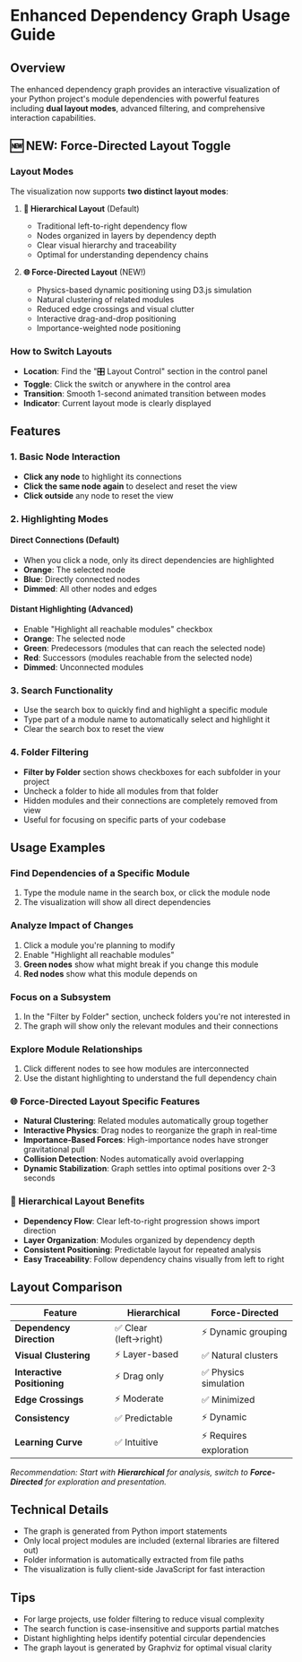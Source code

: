 # Enhanced Dependency Graph Usage Guide

## Overview
The enhanced dependency graph provides an interactive visualization of your Python project's module dependencies with powerful features including **dual layout modes**, advanced filtering, and comprehensive interaction capabilities.

## 🆕 NEW: Force-Directed Layout Toggle

### Layout Modes
The visualization now supports **two distinct layout modes**:

1. **📐 Hierarchical Layout** (Default)
   - Traditional left-to-right dependency flow
   - Nodes organized in layers by dependency depth
   - Clear visual hierarchy and traceability
   - Optimal for understanding dependency chains

2. **🌐 Force-Directed Layout** (NEW!)
   - Physics-based dynamic positioning using D3.js simulation
   - Natural clustering of related modules
   - Reduced edge crossings and visual clutter
   - Interactive drag-and-drop positioning
   - Importance-weighted node positioning

### How to Switch Layouts
- **Location**: Find the "🎛️ Layout Control" section in the control panel
- **Toggle**: Click the switch or anywhere in the control area
- **Transition**: Smooth 1-second animated transition between modes
- **Indicator**: Current layout mode is clearly displayed

## Features

### 1. Basic Node Interaction
- **Click any node** to highlight its connections
- **Click the same node again** to deselect and reset the view
- **Click outside** any node to reset the view

### 2. Highlighting Modes

#### Direct Connections (Default)
- When you click a node, only its direct dependencies are highlighted
- **Orange**: The selected node
- **Blue**: Directly connected nodes
- **Dimmed**: All other nodes and edges

#### Distant Highlighting (Advanced)
- Enable "Highlight all reachable modules" checkbox
- **Orange**: The selected node
- **Green**: Predecessors (modules that can reach the selected node)
- **Red**: Successors (modules reachable from the selected node)
- **Dimmed**: Unconnected modules

### 3. Search Functionality
- Use the search box to quickly find and highlight a specific module
- Type part of a module name to automatically select and highlight it
- Clear the search box to reset the view

### 4. Folder Filtering
- **Filter by Folder** section shows checkboxes for each subfolder in your project
- Uncheck a folder to hide all modules from that folder
- Hidden modules and their connections are completely removed from view
- Useful for focusing on specific parts of your codebase

## Usage Examples

### Find Dependencies of a Specific Module
1. Type the module name in the search box, or click the module node
2. The visualization will show all direct dependencies

### Analyze Impact of Changes
1. Click a module you're planning to modify
2. Enable "Highlight all reachable modules"
3. **Green nodes** show what might break if you change this module
4. **Red nodes** show what this module depends on

### Focus on a Subsystem
1. In the "Filter by Folder" section, uncheck folders you're not interested in
2. The graph will show only the relevant modules and their connections

### Explore Module Relationships
1. Click different nodes to see how modules are interconnected
2. Use the distant highlighting to understand the full dependency chain

### 🌐 Force-Directed Layout Specific Features
- **Natural Clustering**: Related modules automatically group together
- **Interactive Physics**: Drag nodes to reorganize the graph in real-time
- **Importance-Based Forces**: High-importance nodes have stronger gravitational pull
- **Collision Detection**: Nodes automatically avoid overlapping
- **Dynamic Stabilization**: Graph settles into optimal positions over 2-3 seconds

### 📐 Hierarchical Layout Benefits
- **Dependency Flow**: Clear left-to-right progression shows import direction
- **Layer Organization**: Modules organized by dependency depth
- **Consistent Positioning**: Predictable layout for repeated analysis
- **Easy Traceability**: Follow dependency chains visually from left to right

## Layout Comparison

| Feature | Hierarchical | Force-Directed |
|---------|-------------|----------------|
| **Dependency Direction** | ✅ Clear (left→right) | ⚡ Dynamic grouping |
| **Visual Clustering** | ⚡ Layer-based | ✅ Natural clusters |
| **Interactive Positioning** | ⚡ Drag only | ✅ Physics simulation |
| **Edge Crossings** | ⚡ Moderate | ✅ Minimized |
| **Consistency** | ✅ Predictable | ⚡ Dynamic |
| **Learning Curve** | ✅ Intuitive | ⚡ Requires exploration |

*Recommendation: Start with **Hierarchical** for analysis, switch to **Force-Directed** for exploration and presentation.*

## Technical Details

- The graph is generated from Python import statements
- Only local project modules are included (external libraries are filtered out)
- Folder information is automatically extracted from file paths
- The visualization is fully client-side JavaScript for fast interaction

## Tips

- For large projects, use folder filtering to reduce visual complexity
- The search function is case-insensitive and supports partial matches
- Distant highlighting helps identify potential circular dependencies
- The graph layout is generated by Graphviz for optimal visual clarity
